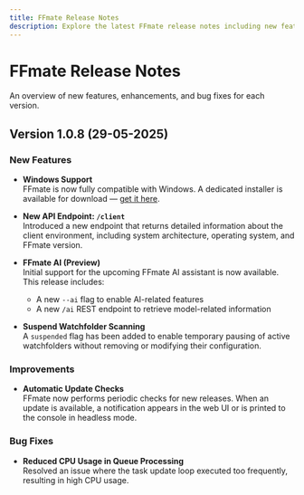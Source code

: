```yaml
---
title: FFmate Release Notes
description: Explore the latest FFmate release notes including new features, API changes, improvements, and bug fixes. Stay updated with every version of the open-source FFmpeg automation tool.
---
```

# FFmate Release Notes  
An overview of new features, enhancements, and bug fixes for each version.

## Version 1.0.8 (29-05-2025)

### New Features

- **Windows Support**  
  FFmate is now fully compatible with Windows. A dedicated installer is available for download — [get it here](https://github.com/welovemedia/ffmate/releases/tag/1.0.8).

- **New API Endpoint: `/client`**  
  Introduced a new endpoint that returns detailed information about the client environment, including system architecture, operating system, and FFmate version.

- **FFmate AI (Preview)**  
  Initial support for the upcoming FFmate AI assistant is now available. This release includes:  
  - A new `--ai` flag to enable AI-related features  
  - A new `/ai` REST endpoint to retrieve model-related information

- **Suspend Watchfolder Scanning**  
  A `suspended` flag has been added to enable temporary pausing of active watchfolders without removing or modifying their configuration.

### Improvements

- **Automatic Update Checks**  
  FFmate now performs periodic checks for new releases. When an update is available, a notification appears in the web UI or is printed to the console in headless mode.

### Bug Fixes

- **Reduced CPU Usage in Queue Processing**  
  Resolved an issue where the task update loop executed too frequently, resulting in high CPU usage.
